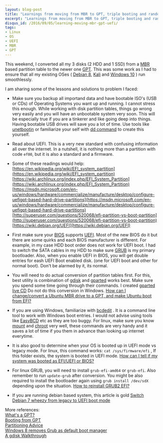 ```yaml
---
layout: blog-post
title: "Learnings from moving from MBR to GPT, triple booting and random stuff"
excerpt: "Learnings from moving from MBR to GPT, triple booting and random stuff"
disqus_id: /2016/09/05/learning-moving-mbr-gpt-uefi/
tags:
- Linux
- OS
- UEFI
- MBR
- GPT
---
```


This weekend, I converted all my 3 disks (2 HDD and 1 SSD) from a [MBR](https://en.wikipedia.org/wiki/Master_boot_record) based partition table to the newer one [GPT](https://en.wikipedia.org/wiki/GUID_Partition_Table). This was some work as I had to ensure that all my existing OSes ( [Debian 8](https://www.debian.org/), [Kali](https://www.kali.org/) and [Windows 10](https://www.microsoft.com/en-in/software-download/windows10ISO) ) run smoothlessly. 

I am sharing some of the lessons and solutions to problem I faced:

* Make sure you backup all importand data and have bootable ISO's (USB or CDs) of Operating Systems you want up and running. I cannot stress this enough. While working with disk partition tables, things go wrong very easily and you will have an unbootable system very soon. This will be especially true if you are a tinkerer and like going deep into things. Having bootable USB drives will save you a lot of time. Use tools like [unetbootin](https://unetbootin.github.io/) or familiarize your self with [dd command](https://en.wikipedia.org/wiki/Dd_(Unix)) to create this yourself.

* Read about UEFI. This is a very new standard with confusing information all over the internet. In a nutshell, it is nothing more than a partition with code `ef00`, but it is also a standard and a firmware.

* Some of these readings would help:  
[https://en.wikipedia.org/wiki/EFI_system_partition](https://en.wikipedia.org/wiki/EFI_system_partition)  
[https://wiki.archlinux.org/index.php/EFI_System_Partition](https://wiki.archlinux.org/index.php/EFI_System_Partition)  
[https://msdn.microsoft.com/en-us/windows/hardware/commercialize/manufacture/desktop/configure-uefigpt-based-hard-drive-partitions](https://msdn.microsoft.com/en-us/windows/hardware/commercialize/manufacture/desktop/configure-uefigpt-based-hard-drive-partitions)  
[http://superuser.com/questions/520068/efi-partition-vs-boot-partition](http://superuser.com/questions/520068/efi-partition-vs-boot-partition)  
[https://wiki.debian.org/UEFI](https://wiki.debian.org/UEFI)


* First make sure your [BIOS](https://en.wikipedia.org/wiki/BIOS) supports [UEFI](https://en.wikipedia.org/wiki/Unified_Extensible_Firmware_Interface). Most of the new BIOS do it but there are some quirks and each BIOS manufacturer is different. For example, in my case HDD boot order does not work for UEFI boot. I had to switch the SATA cables in my HDD to make sure [GRUB](https://en.wikipedia.org/wiki/GNU_GRUB) is my primary bootloader. Also, when you enable UEFI in BIOS, you will get double entries for eash UEFI Boot enabled disk. (one for UEFI boot and other for normal boot). Don't be alarmed by it, its normal.

* You will need to do actual conversion of partition tables first. For this, best utility is combination of [gdisk](http://www.rodsbooks.com/gdisk/) and [gparted](http://gparted.org/) works best. Make sure you spend some time going through their commands. I created [gparted live CD](http://gparted.org/livecd.php) Do not do this conversion in Windows. [How can I change/convert a Ubuntu MBR drive to a GPT, and make Ubuntu boot from EFI?](http://askubuntu.com/questions/84501/how-can-i-change-convert-a-ubuntu-mbr-drive-to-a-gpt-and-make-ubuntu-boot-from)

* If you are using Windows, familiarize with [bcdedit](https://technet.microsoft.com/en-us/library/cc709667(v=ws.10).aspx) . It is a command line tool to work with Windows boot entries. I would not advise using tools like [EasyBCD](http://neosmart.net/EasyBCD/c) etc as they are too buggy.
For linux, make sure you know [mount](http://man7.org/linux/man-pages/man8/mount.8.html) and [chroot](https://en.wikipedia.org/wiki/Chroot) very well, these commands are very handy and it saves a lot of time if you them in advance than looking up internet everytime.

* It is also good to determine when your OS is booted up in UEFI mode vs legacy mode. For linux, this command works: ` cat /sys/firmware/efi ` , If this folder exists, the system is booted in UEFI mode. [How can I tell if my system was booted as EFI/UEFI or BIOS?](http://askubuntu.com/questions/162564/how-can-i-tell-if-my-system-was-booted-as-efi-uefi-or-bios)


* For linux GRUB, you will need to install `grub-efi-amd64` or `grub-efi`. Also remember to run `update-grub` after conversion. You might be also required to install the bootloader again using `grub install /dev/sdX` depending upon the situation. [How to reinstall GRUB2 EFI?](http://superuser.com/questions/376470/how-to-reinstall-grub2-efi)

* If you are running debian based system, this article is gold [Switch Debian 7 wheezy from legacy to UEFI boot mode](http://www.getreu.net/public/downloads/doc/legacy2UEFIboot/Transform-Debian_7_wheezy-from_legacy_to_UEFI_boot_mode.html#_boot_a_live_system)


More references:  
[What's a GPT?](http://www.rodsbooks.com/gdisk/whatsgpt.html)  
[Booting from GPT](http://www.rodsbooks.com/gdisk/booting.html)  
[Partitioning Advice](http://www.rodsbooks.com/gdisk/advice.html)  
[Windows 8 removes Grub as default boot manager](http://askubuntu.com/questions/235567/windows-8-removes-grub-as-default-boot-manager)  
[A gdisk Walkthrough](http://www.rodsbooks.com/gdisk/walkthrough.html)  
 

